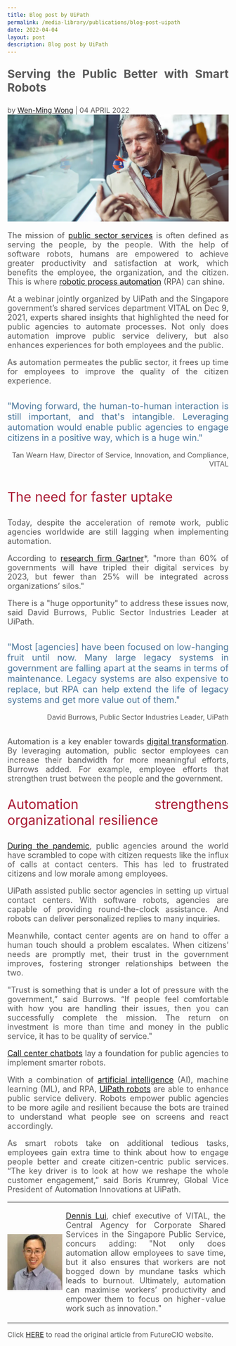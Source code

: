 ```yaml
---
title: Blog post by UiPath
permalink: /media-library/publications/blog-post-uipath
date: 2022-04-04
layout: post
description: Blog post by UiPath
---
```

<p style="font-size: 26px;color:#585858;text-align:justify;">
	<b>Serving the Public Better with Smart Robots</b>
</p>
<div style="font-size: 16px;color:#585858;text-align:justify;">
	by <A HREF="https://www.uipath.com/blog/wen-ming-wong">Wen-Ming Wong</A> | 04 APRIL 2022</div>
<img src="/images/Media/UiPathBlogPost_Image1.png">
<p style="font-size: 18px;color:#585858;text-align:justify;">
	The mission of <a href="https://www.uipath.com/solutions/industry/public-sector-automation">public sector services</a> is often defined as serving the people, by the people. With the help of software robots, humans are empowered to achieve greater productivity and satisfaction at work, which benefits the employee, the organization, and the citizen. This is where <a href="https://www.uipath.com/rpa/robotic-process-automation">robotic process automation</a> (RPA) can shine.
</p>
<p style="font-size: 18px;color:#585858;text-align:justify;">
At a webinar jointly organized by UiPath and the Singapore government’s shared services department VITAL on Dec 9, 2021, experts shared insights that highlighted the need for public agencies to automate processes. Not only does automation improve public service delivery, but also enhances experiences for both employees and the public.
</p>
<p style="font-size: 18px;color:#585858;text-align:justify;">
	As automation permeates the public sector, it frees up time for employees to improve the quality of the citizen experience.
</p><br>
<div style="font-size: 20px;color:#49759a;text-align:justify;">
	"Moving forward, the human-to-human interaction is still important, and that's intangible. Leveraging automation would enable public agencies to engage citizens in a positive way, which is a huge win."
</div><br>
<div style="font-size: 16px;color:#585858;text-align:right;">
	Tan Wearn Haw, Director of Service, Innovation, and Compliance, VITAL
</div><br>
<p style="font-size: 30px;color:#a91932;text-align:justify;">
The need for faster uptake
</p>
<p style="font-size: 18px;color:#585858;text-align:justify;">
	Today, despite the acceleration of remote work, public agencies worldwide are still lagging when implementing automation.
</p>
<p style="font-size: 18px;color:#585858;text-align:justify;">
	According to <a href="https://spectrumsmartcities.com/smarter-central/smart-government-digital-transformation.html">research firm Gartner</a>*, "more than 60% of governments will have tripled their digital services by 2023, but fewer than 25% will be integrated across organizations’ silos."
</p>
<p style="font-size: 18px;color:#585858;text-align:justify;">
	There is a "huge opportunity" to address these issues now, said David Burrows, Public Sector Industries Leader at UiPath.
</p><br>
<div style="font-size: 20px;color:#49759a;text-align:justify;">
	"Most [agencies] have been focused on low-hanging fruit until now. Many large legacy systems in government are falling apart at the seams in terms of maintenance. Legacy systems are also expensive to replace, but RPA can help extend the life of legacy systems and get more value out of them."
</div><br>
<div style="font-size: 16px;color:#585858;text-align:right;">
	David Burrows, Public Sector Industries Leader, UiPath
</div><br>
<p style="font-size: 18px;color:#585858;text-align:justify;">
Automation is a key enabler towards <a href="https://www.uipath.com/blog/digital-transformation">digital transformation</a>. By leveraging automation, public sector employees can increase their bandwidth for more meaningful efforts, Burrows added. For example, employee efforts that strengthen trust between the people and the government.
</p>
<p style="font-size: 30px;color:#a91932;text-align:justify;">
Automation strengthens organizational resilience
</p>
<p style="font-size: 18px;color:#585858;text-align:justify;">
	<a href="https://www.uipath.com/resources/covid-automations">During the pandemic</a>, public agencies around the world have scrambled to cope with citizen requests like the influx of calls at contact centers. This has led to frustrated citizens and low morale among employees.
</p>
<p style="font-size: 18px;color:#585858;text-align:justify;">
UiPath assisted public sector agencies in setting up virtual contact centers. With software robots, agencies are capable of providing round-the-clock assistance. And robots can deliver personalized replies to many inquiries.
</p>
<p style="font-size: 18px;color:#585858;text-align:justify;">
Meanwhile, contact center agents are on hand to offer a human touch should a problem escalates. When citizens’ needs are promptly met, their trust in the government improves, fostering stronger relationships between the two.
</p>
<p style="font-size: 18px;color:#585858;text-align:justify;">
"Trust is something that is under a lot of pressure with the government,” said Burrows. “If people feel comfortable with how you are handling their issues, then you can successfully complete the mission. The return on investment is more than time and money in the public service, it has to be quality of service."
</p>
<p style="font-size: 18px;color:#585858;text-align:justify;">
	<a href="https://www.uipath.com/product/chatbots-automation">Call center chatbots</a> lay a foundation for public agencies to implement smarter robots.
</p>
<p style="font-size: 18px;color:#585858;text-align:justify;">
With a combination of <a href="https://www.uipath.com/blog/artificial-intelligence">artificial intelligence</a> (AI), machine learning (ML), and RPA, <a href="https://www.uipath.com/product/robots">UiPath robots</a> are able to enhance public service delivery. Robots empower public agencies to be more agile and resilient because the bots are trained to understand what people see on screens and react accordingly.
</p>
<p style="font-size: 18px;color:#585858;text-align:justify;">
As smart robots take on additional tedious tasks, employees gain extra time to think about how to engage people better and create citizen-centric public services. “The key driver is to look at how we reshape the whole customer engagement,” said Boris Krumrey, Global Vice President of Automation Innovations at UiPath.
</p>


<table style="border: 0px;padding:0px;" width="100%" height="100%">
	<tr style="border: 0px;padding:0px;">
		<td width ="25%" style="border: 0px;padding:0px;vertical-align: middle;">
<img src="/images/Media/FutureCIO_Image2.png"  /> 
		</td>
		<td style="border: 0px;">
<p style="font-size: 18px;color:#585858;text-align:justify;">
<a href="https://www.uipath.com/newsroom/new-uipath-study-reveals-half-of-office-workers-seeking-resignation">Dennis Lui</a>, chief executive of VITAL, the Central Agency for Corporate Shared Services in the Singapore Public Service, concurs adding: "Not only does automation allow employees to save time, but it also ensures that workers are not bogged down by mundane tasks which leads to burnout. Ultimately, automation can maximise workers’ productivity and empower them to focus on higher-value work such as innovation."</p>
		</td>
	</tr>
	</table>
<p style="font-size: 16px;color:#585858;text-align:justify;">
Click <a href="https://futurecio.tech/stopping-singapores-looming-labour-shortage/"> HERE</a> to read the original article from FutureCIO website.
</p>